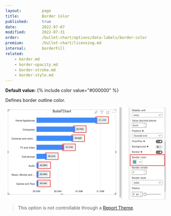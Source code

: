 ```yaml
---
layout:         page
title:          Border Color
published:      true
date:           2022-07-07
modified:   	2022-07-31
order:          /bullet-chart/options/data-labels/border-color
premium:        /bullet-chart/licensing.md
internal:       borderFill
related:            
    - border.md
    - border-opacity.md
    - border-stroke.md
    - border-style.md
---
```


**Default value:** {% include color value="#000000" %}

Defines border outline color.

<img src="images/data-labels-border-color.png" width="700">

> This option is not controllable through a [Report Theme](../../features/themes.md).